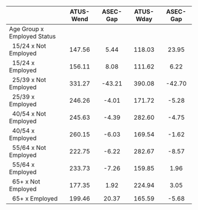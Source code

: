 
|                      |    ATUS-Wend |     ASEC-Gap |    ATUS-Wday |     ASEC-Gap |
| -------------------- | :----------: | :----------: | :----------: | :----------: |
| Age Group x Employed Status |              |              |              |              |
| &nbsp;&nbsp;15/24 x Not Employed |       147.56 |         5.44 |       118.03 |        23.95 |
| &nbsp;&nbsp;15/24 x Employed |       156.11 |         8.08 |       111.62 |         6.22 |
| &nbsp;&nbsp;25/39 x Not Employed |       331.27 |       -43.21 |       390.08 |       -42.70 |
| &nbsp;&nbsp;25/39 x Employed |       246.26 |        -4.01 |       171.72 |        -5.28 |
| &nbsp;&nbsp;40/54 x Not Employed |       245.63 |        -4.39 |       282.60 |        -4.75 |
| &nbsp;&nbsp;40/54 x Employed |       260.15 |        -6.03 |       169.54 |        -1.62 |
| &nbsp;&nbsp;55/64 x Not Employed |       222.75 |        -6.22 |       282.67 |        -8.57 |
| &nbsp;&nbsp;55/64 x Employed |       233.73 |        -7.26 |       159.85 |         1.96 |
| &nbsp;&nbsp;65+ x Not Employed |       177.35 |         1.92 |       224.94 |         3.05 |
| &nbsp;&nbsp;65+ x Employed |       199.46 |        20.37 |       165.59 |        -5.68 |

